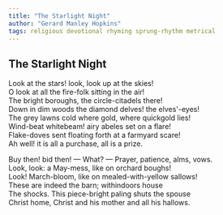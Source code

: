 ```yaml
---
title: "The Starlight Night"
author: "Gerard Manley Hopkins"
tags: religious devotional rhyming sprung-rhythm metrical
---
```


The Starlight Night
-------------------

Look at the stars! look, look up at the skies!  
   O look at all the fire-folk sitting in the air!  
   The bright boroughs, the circle-citadels there!  
Down in dim woods the diamond delves! the elves'-eyes!  
The grey lawns cold where gold, where quickgold lies!  
   Wind-beat whitebeam! airy abeles set on a flare!  
   Flake-doves sent floating forth at a farmyard scare!  
Ah well! it is all a purchase, all is a prize.

Buy then! bid then! — What? — Prayer, patience, alms, vows.  
Look, look: a May-mess, like on orchard boughs!  
   Look! March-bloom, like on mealed-with-yellow sallows!  
These are indeed the barn; withindoors house  
The shocks. This piece-bright paling shuts the spouse  
   Christ home, Christ and his mother and all his hallows.
